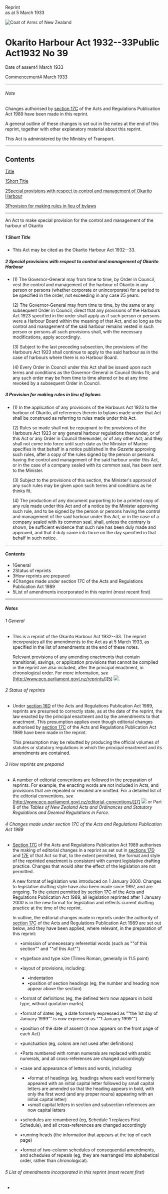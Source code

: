 Reprint  
as at 5 March 1933

![Coat of Arms of New Zealand](/images/leg-crest.jpg)

# Okarito Harbour Act 1932--33Public Act1932 No 39

Date of assent4 March 1933

Commencement4 March 1933

---

###### Note

Changes authorised by [section 17C][0] of the Acts and Regulations Publication Act 1989 have been made in this reprint.

A general outline of these changes is set out in the notes at the end of this reprint, together with other explanatory material about this reprint.

This Act is administered by the Ministry of Transport.

---

## Contents

[Title][1]

[1][2][][2][Short Title][2]

[2][3][][3][Special provisions with respect to control and management of Okarito Harbour][3]

[3][4][][4][Provision for making rules in lieu of bylaws][4]

---

An Act to make special provision for the control and management of the harbour of Okarito

##### 1 Short Title
    
*   This Act may be cited as the Okarito Harbour Act 1932--33\.

##### 2 Special provisions with respect to control and management of Okarito Harbour
    
*   (1) The Governor-General may from time to time, by Order in Council, vest the control and management of the harbour of Okarito in any person or persons (whether corporate or unincorporate) for a period to be specified in the order, not exceeding in any case 25 years.
    
    (2) The Governor-General may from time to time, by the same or any subsequent Order in Council, direct that any provisions of the Harbours Act 1923 specified in the order shall apply as if such person or persons were a Harbour Board within the meaning of that Act, and so long as the control and management of the said harbour remains vested in such person or persons all such provisions shall, with the necessary modifications, apply accordingly.
    
    (3) Subject to the last preceding subsection, the provisions of the Harbours Act 1923 shall continue to apply to the said harbour as in the case of harbours where there is no Harbour Board.
    
    (4) Every Order in Council under this Act shall be issued upon such terms and conditions as the Governor-General in Council thinks fit; and any such order may be from time to time altered or be at any time revoked by a subsequent Order in Council.

##### 3 Provision for making rules in lieu of bylaws
    
*   (1) In the application of any provisions of the Harbours Act 1923 to the harbour of Okarito, all references therein to bylaws made under that Act shall be construed as referring to rules made under this Act.
    
    (2) Rules so made shall not be repugnant to the provisions of the Harbours Act 1923 or any general harbour regulations thereunder, or of this Act or any Order in Council thereunder, or of any other Act; and they shall not come into force until such date as the Minister of Marine specifies in that behalf in a notice published in the _Gazette_ approving such rules, after a copy of the rules signed by the person or persons having the control and management of the said harbour under this Act, or in the case of a company sealed with its common seal, has been sent to the Minister.
    
    (3) Subject to the provisions of this section, the Minister's approval of any such rules may be given upon such terms and conditions as he thinks fit.
    
    (4) The production of any document purporting to be a printed copy of any rule made under this Act and of a notice by the Minister approving such rule, and to be signed by the person or persons having the control and management of the said harbour under this Act, or in the case of a company sealed with its common seal, shall, unless the contrary is shown, be sufficient evidence that such rule has been duly made and approved, and that it duly came into force on the day specified in that behalf in such notice.

---

#### Contents
    
*   1General
*   2Status of reprints
*   3How reprints are prepared
*   4Changes made under section 17C of the Acts and Regulations Publication Act 1989
*   5List of amendments incorporated in this reprint (most recent first)

---

##### Notes

###### 1 General
    
*   This is a reprint of the Okarito Harbour Act 1932--33\. The reprint incorporates all the amendments to the Act as at 5 March 1933, as specified in the list of amendments at the end of these notes.
    
    Relevant provisions of any amending enactments that contain transitional, savings, or application provisions that cannot be compiled in the reprint are also included, after the principal enactment, in chronological order. For more information, _see_ [http://www.pco.parliament.govt.nz/reprints/][5] ![](/images/external_link.gif).

###### 2 Status of reprints
    
*   Under [section 16D][6] of the Acts and Regulations Publication Act 1989, reprints are presumed to correctly state, as at the date of the reprint, the law enacted by the principal enactment and by the amendments to that enactment. This presumption applies even though editorial changes authorised by [section 17C][0] of the Acts and Regulations Publication Act 1989 have been made in the reprint.
    
    This presumption may be rebutted by producing the official volumes of statutes or statutory regulations in which the principal enactment and its amendments are contained.

###### 3 How reprints are prepared
    
*   A number of editorial conventions are followed in the preparation of reprints. For example, the enacting words are not included in Acts, and provisions that are repealed or revoked are omitted. For a detailed list of the editorial conventions, _see_ [http://www.pco.parliament.govt.nz/editorial-conventions/][7] ![](/images/external_link.gif) or Part 8 of the _Tables of New Zealand Acts and Ordinances and Statutory Regulations and Deemed Regulations in Force_.

###### 4 Changes made under section 17C of the Acts and Regulations Publication Act 1989
    
*   [Section 17C][0] of the Acts and Regulations Publication Act 1989 authorises the making of editorial changes in a reprint as set out in [sections 17D][8] and [17E][9] of that Act so that, to the extent permitted, the format and style of the reprinted enactment is consistent with current legislative drafting practice. Changes that would alter the effect of the legislation are not permitted.
    
    A new format of legislation was introduced on 1 January 2000\. Changes to legislative drafting style have also been made since 1997, and are ongoing. To the extent permitted by [section 17C][0] of the Acts and Regulations Publication Act 1989, all legislation reprinted after 1 January 2000 is in the new format for legislation and reflects current drafting practice at the time of the reprint.
    
    In outline, the editorial changes made in reprints under the authority of [section 17C][0] of the Acts and Regulations Publication Act 1989 are set out below, and they have been applied, where relevant, in the preparation of this reprint:
        
    *   •omission of unnecessary referential words (such as ""of this section"" and ""of this Act"")
    *   •typeface and type size (Times Roman, generally in 11.5 point)
    *   •layout of provisions, including:
            
        *   •indentation
        *   •position of section headings (eg, the number and heading now appear above the section)
        
    *   •format of definitions (eg, the defined term now appears in bold type, without quotation marks)
    *   •format of dates (eg, a date formerly expressed as ""the 1st day of January 1999"" is now expressed as ""1 January 1999"")
    *   •position of the date of assent (it now appears on the front page of each Act)
    *   •punctuation (eg, colons are not used after definitions)
    *   •Parts numbered with roman numerals are replaced with arabic numerals, and all cross-references are changed accordingly
    *   •case and appearance of letters and words, including:
            
        *   •format of headings (eg, headings where each word formerly appeared with an initial capital letter followed by small capital letters are amended so that the heading appears in bold, with only the first word (and any proper nouns) appearing with an initial capital letter)
        *   •small capital letters in section and subsection references are now capital letters
        
    *   •schedules are renumbered (eg, Schedule 1 replaces First Schedule), and all cross-references are changed accordingly
    *   •running heads (the information that appears at the top of each page)
    *   •format of two-column schedules of consequential amendments, and schedules of repeals (eg, they are rearranged into alphabetical order, rather than chronological).
    
    

###### 5 List of amendments incorporated in this reprint (most recent first)
    
*   



[0]: http://www.legislation.govt.nz/act/public/1932/0039/latest/link.aspx?id=DLM195466
[1]: http://www.legislation.govt.nz/act/public/1932/0039/latest/whole.html#DLM213287
[2]: http://www.legislation.govt.nz/act/public/1932/0039/latest/whole.html#DLM213289
[3]: http://www.legislation.govt.nz/act/public/1932/0039/latest/whole.html#DLM213290
[4]: http://www.legislation.govt.nz/act/public/1932/0039/latest/whole.html#DLM213291
[5]: http://www.pco.parliament.govt.nz/reprints/
[6]: http://www.legislation.govt.nz/act/public/1932/0039/latest/link.aspx?id=DLM195439
[7]: http://www.pco.parliament.govt.nz/editorial-conventions/
[8]: http://www.legislation.govt.nz/act/public/1932/0039/latest/link.aspx?id=DLM195468
[9]: http://www.legislation.govt.nz/act/public/1932/0039/latest/link.aspx?id=DLM195470